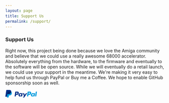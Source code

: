 ```yaml
---
layout: page
title: Support Us
permalink: /support/
---
```


### Support Us

Right now, this project being done because we love the Amiga community and believe that we could use a really awesome 68000 accelerator. Absolutely everything from the hardware, to the firmware and eventually to the software will be open source. While we will eventually do a retail launch, we could use your support in the meantime. We're making it very easy to help fund us through PayPal or Buy me a Coffee. We hope to enable GitHub sponsorship soon as well.

<div onclick="location.href="https://www.paypal.com/donate?hosted_button_id=J4XKTW4AJJGDL">
<img src="/images/iu-4.jpeg" width="100px">
</div>



